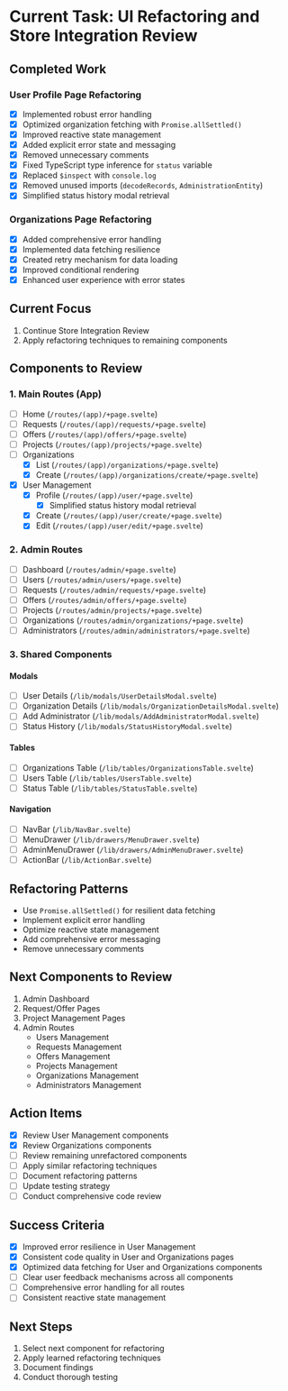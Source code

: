 # Current Task: UI Refactoring and Store Integration Review

## Completed Work
### User Profile Page Refactoring
- [x] Implemented robust error handling
- [x] Optimized organization fetching with `Promise.allSettled()`
- [x] Improved reactive state management
- [x] Added explicit error state and messaging
- [x] Removed unnecessary comments
- [x] Fixed TypeScript type inference for `status` variable
- [x] Replaced `$inspect` with `console.log`
- [x] Removed unused imports (`decodeRecords`, `AdministrationEntity`)
- [x] Simplified status history modal retrieval

### Organizations Page Refactoring
- [x] Added comprehensive error handling
- [x] Implemented data fetching resilience
- [x] Created retry mechanism for data loading
- [x] Improved conditional rendering
- [x] Enhanced user experience with error states

## Current Focus
1. Continue Store Integration Review
2. Apply refactoring techniques to remaining components

## Components to Review
### 1. Main Routes (App)
- [ ] Home (`/routes/(app)/+page.svelte`)
- [ ] Requests (`/routes/(app)/requests/+page.svelte`)
- [ ] Offers (`/routes/(app)/offers/+page.svelte`)
- [ ] Projects (`/routes/(app)/projects/+page.svelte`)
- [ ] Organizations
  - [x] List (`/routes/(app)/organizations/+page.svelte`)
  - [x] Create (`/routes/(app)/organizations/create/+page.svelte`)
- [x] User Management
  - [x] Profile (`/routes/(app)/user/+page.svelte`)
    - [x] Simplified status history modal retrieval
  - [x] Create (`/routes/(app)/user/create/+page.svelte`)
  - [x] Edit (`/routes/(app)/user/edit/+page.svelte`)

### 2. Admin Routes
- [ ] Dashboard (`/routes/admin/+page.svelte`)
- [ ] Users (`/routes/admin/users/+page.svelte`)
- [ ] Requests (`/routes/admin/requests/+page.svelte`)
- [ ] Offers (`/routes/admin/offers/+page.svelte`)
- [ ] Projects (`/routes/admin/projects/+page.svelte`)
- [ ] Organizations (`/routes/admin/organizations/+page.svelte`)
- [ ] Administrators (`/routes/admin/administrators/+page.svelte`)

### 3. Shared Components
#### Modals
- [ ] User Details (`/lib/modals/UserDetailsModal.svelte`)
- [ ] Organization Details (`/lib/modals/OrganizationDetailsModal.svelte`)
- [ ] Add Administrator (`/lib/modals/AddAdministratorModal.svelte`)
- [ ] Status History (`/lib/modals/StatusHistoryModal.svelte`)

#### Tables
- [ ] Organizations Table (`/lib/tables/OrganizationsTable.svelte`)
- [ ] Users Table (`/lib/tables/UsersTable.svelte`)
- [ ] Status Table (`/lib/tables/StatusTable.svelte`)

#### Navigation
- [ ] NavBar (`/lib/NavBar.svelte`)
- [ ] MenuDrawer (`/lib/drawers/MenuDrawer.svelte`)
- [ ] AdminMenuDrawer (`/lib/drawers/AdminMenuDrawer.svelte`)
- [ ] ActionBar (`/lib/ActionBar.svelte`)

## Refactoring Patterns
- Use `Promise.allSettled()` for resilient data fetching
- Implement explicit error handling
- Optimize reactive state management
- Add comprehensive error messaging
- Remove unnecessary comments

## Next Components to Review
1. Admin Dashboard
2. Request/Offer Pages
3. Project Management Pages
4. Admin Routes
   - Users Management
   - Requests Management
   - Offers Management
   - Projects Management
   - Organizations Management
   - Administrators Management

## Action Items
- [x] Review User Management components
- [x] Review Organizations components
- [ ] Review remaining unrefactored components
- [ ] Apply similar refactoring techniques
- [ ] Document refactoring patterns
- [ ] Update testing strategy
- [ ] Conduct comprehensive code review

## Success Criteria
- [x] Improved error resilience in User Management
- [x] Consistent code quality in User and Organizations pages
- [x] Optimized data fetching for User and Organizations components
- [ ] Clear user feedback mechanisms across all components
- [ ] Comprehensive error handling for all routes
- [ ] Consistent reactive state management

## Next Steps
1. Select next component for refactoring
2. Apply learned refactoring techniques
3. Document findings
4. Conduct thorough testing